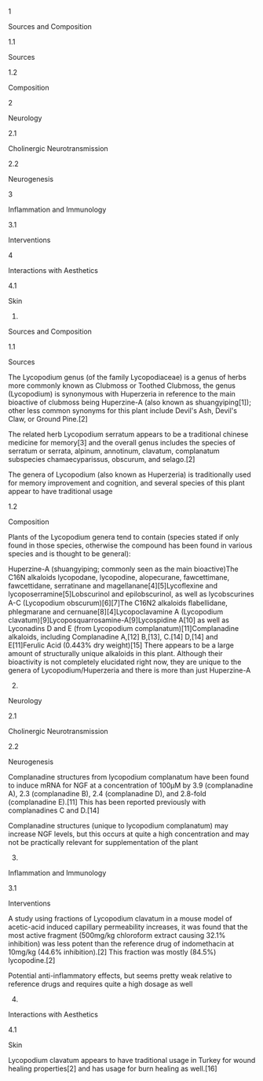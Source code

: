 1

Sources and Composition

1.1

Sources

1.2

Composition

2

Neurology

2.1

Cholinergic Neurotransmission

2.2

Neurogenesis

3

Inflammation and Immunology

3.1

Interventions

4

Interactions with Aesthetics

4.1

Skin

1.

Sources and Composition

1.1

Sources

The Lycopodium genus (of the family Lycopodiaceae) is a genus of herbs more commonly known as Clubmoss or Toothed Clubmoss, the genus (Lycopodium) is synonymous with Huperzeria in reference to the main bioactive of clubmoss being Huperzine-A (also known as shuangyiping[1]); other less common synonyms for this plant include Devil's Ash, Devil's Claw, or Ground Pine.[2]

The related herb Lycopodium serratum appears to be a traditional chinese medicine for memory[3] and the overall genus includes the species of serratum or serrata, alpinum, annotinum, clavatum, complanatum subspecies chamaecyparissus, obscurum, and selago.[2]


The genera of Lycopodium (also known as Huperzeria) is traditionally used for memory improvement and cognition, and several species of this plant appear to have traditional usage


1.2

Composition

Plants of the Lycopodium genera tend to contain (species stated if only found in those species, otherwise the compound has been found in various species and is thought to be general):

Huperzine-A (shuangyiping; commonly seen as the main bioactive)The C16N alkaloids lycopodane, lycopodine, alopecurane, fawcettimane, fawcettidane, serratinane and magellanane[4][5]Lycoflexine and lycoposerramine[5]Lobscurinol and epilobscurinol, as well as lycobscurines A-C (Lycopodium obscurum)[6][7]The C16N2 alkaloids ﬂabellidane, phlegmarane and cernuane[8][4]Lycopoclavamine A (Lycopodium clavatum)[9]Lycoposquarrosamine-A[9]Lycospidine A[10] as well as Lyconadins D and E (from Lycopodium complanatum)[11]Complanadine alkaloids, including Complanadine A,[12] B,[13], C.[14] D,[14] and E[11]Ferulic Acid (0.443% dry weight)[15]
There appears to be a large amount of structurally unique alkaloids in this plant. Although their bioactivity is not completely elucidated right now, they are unique to the genera of Lycopodium/Huperzeria and there is more than just Huperzine-A


2.

Neurology

2.1

Cholinergic Neurotransmission

2.2

Neurogenesis

Complanadine structures from lycopodium complanatum have been found to induce mRNA for NGF at a concentration of 100μM by 3.9 (complanadine A), 2.3 (complanadine B), 2.4 (complanadine D), and 2.8-fold (complanadine E).[11] This has been reported previously with complanadines C and D.[14]


Complanadine structures (unique to lycopodium complanatum) may increase NGF levels, but this occurs at quite a high concentration and may not be practically relevant for supplementation of the plant


3.

Inflammation and Immunology

3.1

Interventions

A study using fractions of Lycopodium clavatum in a mouse model of acetic-acid induced capillary
permeability increases, it was found that the most active fragment (500mg/kg chloroform extract causing 32.1% inhibition) was less potent than the reference drug of indomethacin at 10mg/kg (44.6% inhibition).[2] This fraction was mostly (84.5%) lycopodine.[2]


Potential anti-inflammatory effects, but seems pretty weak relative to reference drugs and requires quite a high dosage as well


4.

Interactions with Aesthetics

4.1

Skin

Lycopodium clavatum appears to have traditional usage in Turkey for wound healing properties[2] and has usage for burn healing as well.[16]


